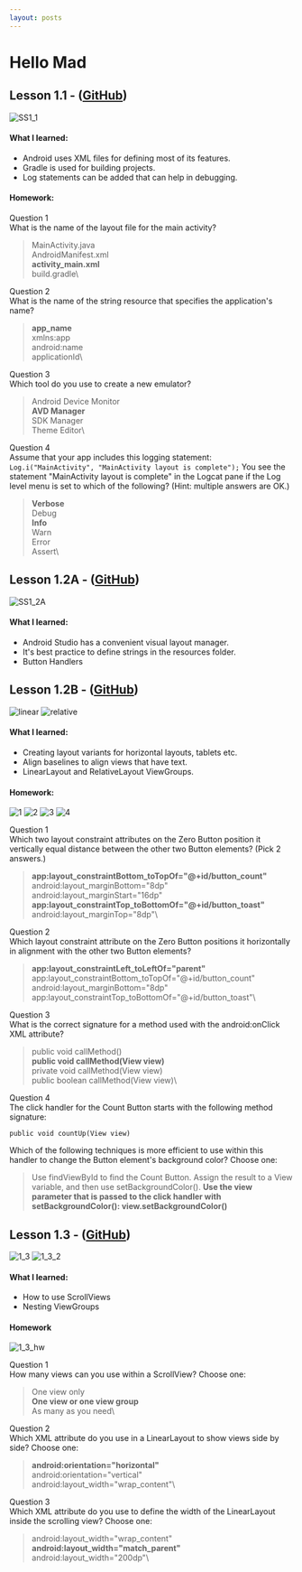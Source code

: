 ```yaml
---
layout: posts
---
```


# Hello Mad

## Lesson 1.1 - ([GitHub](https://github.com/mgatesdehn/CS5520/tree/main/Assignment1/Lesson1_1))
![SS1_1](https://raw.githubusercontent.com/mgatesdehn/CS5520/gh-pages/images/Assignment1/1_1.png)

#### What I learned:
- Android uses XML files for defining most of its features.
- Gradle is used for building projects.
- Log statements can be added that can help in debugging.

#### Homework:
Question 1\
What is the name of the layout file for the main activity?

> MainActivity.java\
    AndroidManifest.xml\
    **activity_main.xml**\
    build.gradle\

Question 2\
What is the name of the string resource that specifies the application's name?

> **app_name**\
    xmlns:app\
    android:name\
    applicationId\

Question 3\
Which tool do you use to create a new emulator?

>Android Device Monitor\
    **AVD Manager** \
    SDK Manager\
    Theme Editor\

Question 4\
Assume that your app includes this logging statement:
`Log.i("MainActivity", "MainActivity layout is complete");`
You see the statement "MainActivity layout is complete" in the Logcat pane if the Log level menu is set to which of the following? (Hint: multiple answers are OK.)

> **Verbose**\
    Debug\
    **Info**\
    Warn\
    Error\
    Assert\

## Lesson 1.2A - ([GitHub](https://github.com/mgatesdehn/CS5520/tree/main/Assignment1/Lesson1_2))
![SS1_2A](https://raw.githubusercontent.com/mgatesdehn/CS5520/gh-pages/images/Assignment1/1_2A.png)
#### What I learned:
- Android Studio has a convenient visual layout manager.
- It's best practice to define strings in the resources folder.
- Button Handlers

## Lesson 1.2B - ([GitHub](https://github.com/mgatesdehn/CS5520/tree/main/Assignment1/Lesson1_2))
![linear](https://raw.githubusercontent.com/mgatesdehn/CS5520/gh-pages/images/Assignment1/linear.png)
![relative](https://raw.githubusercontent.com/mgatesdehn/CS5520/gh-pages/images/Assignment1/relative.png)

#### What I learned:
- Creating layout variants for horizontal layouts, tablets etc.
- Align baselines to align views that have text.
- LinearLayout and RelativeLayout ViewGroups.

#### Homework:
![1](https://raw.githubusercontent.com/mgatesdehn/CS5520/gh-pages/images/Assignment1/1.png)
![2](https://raw.githubusercontent.com/mgatesdehn/CS5520/gh-pages/images/Assignment1/2.png)
![3](https://raw.githubusercontent.com/mgatesdehn/CS5520/gh-pages/images/Assignment1/3.png)
![4](https://raw.githubusercontent.com/mgatesdehn/CS5520/gh-pages/images/Assignment1/4.png)

Question 1\
Which two layout constraint attributes on the Zero Button position it vertically equal distance between the other two Button elements? (Pick 2 answers.)

> **app:layout_constraintBottom_toTopOf="@+id/button_count"**\
    android:layout_marginBottom="8dp"\
    android:layout_marginStart="16dp"\
    **app:layout_constraintTop_toBottomOf="@+id/button_toast"**\
    android:layout_marginTop="8dp"\

Question 2\
Which layout constraint attribute on the Zero Button positions it horizontally in alignment with the other two Button elements?

> **app:layout_constraintLeft_toLeftOf="parent"**\
    app:layout_constraintBottom_toTopOf="@+id/button_count"\
    android:layout_marginBottom="8dp"\
    app:layout_constraintTop_toBottomOf="@+id/button_toast"\

Question 3\
What is the correct signature for a method used with the android:onClick XML attribute?

> public void callMethod()\
    **public void callMethod(View view)**\
    private void callMethod(View view)\
    public boolean callMethod(View view)\

Question 4\
The click handler for the Count Button starts with the following method signature:

    public void countUp(View view)

Which of the following techniques is more efficient to use within this handler to change the Button element's background color? Choose one:

> Use findViewById to find the Count Button. Assign the result to a View variable, and then use setBackgroundColor().
    **Use the view parameter that is passed to the click handler with setBackgroundColor(): view.setBackgroundColor()**

## Lesson 1.3 - ([GitHub](https://github.com/mgatesdehn/CS5520/tree/main/Assignment1/Lesson1_3))
![1_3](https://raw.githubusercontent.com/mgatesdehn/CS5520/gh-pages/images/Assignment1/1_3.png)
![1_3_2](https://raw.githubusercontent.com/mgatesdehn/CS5520/gh-pages/images/Assignment1/1_3_2.png)
#### What I learned:
- How to use ScrollViews
- Nesting ViewGroups

#### Homework
![1_3_hw](https://raw.githubusercontent.com/mgatesdehn/CS5520/gh-pages/images/Assignment1/1_3_hw.png)

Question 1\
How many views can you use within a ScrollView? Choose one:

> One view only\
    **One view or one view group**\
    As many as you need\

Question 2\
Which XML attribute do you use in a LinearLayout to show views side by side? Choose one:

> **android:orientation="horizontal"**\
    android:orientation="vertical"\
    android:layout_width="wrap_content"\

Question 3\
Which XML attribute do you use to define the width of the LinearLayout inside the scrolling view? Choose one:

> android:layout_width="wrap_content"\
    **android:layout_width="match_parent"**\
    android:layout_width="200dp"\



